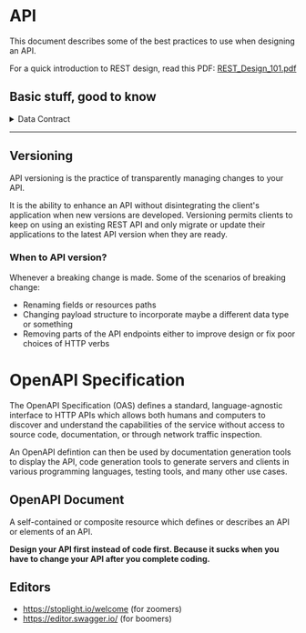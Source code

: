 # API
This document describes some of the best practices to use when designing an API.

For a quick introduction to REST design, read this PDF: [REST_Design_101.pdf](./REST_Design_101.pdf)

## Basic stuff, good to know
<details>
    <summary>Data Contract</summary>

- It is an agreement on the shape and general content of the request and/or response data
- It is the documentation of an API, where the behavior of the API is described
- The document includes endpoint urls, action of each endpoint, arguments, examples and any other details that you think is interesting to be documented
- Check out: [OpenAPI](https://oai.github.io/Documentation/)
</details>

---

## Versioning
API versioning is the practice of transparently managing changes to your API. 

It is the ability to enhance an API without disintegrating the client's application when new versions are developed. Versioning permits clients to keep on using an existing REST API and only migrate or update their applications to the latest API version when they are ready.

### When to API version?
Whenever a breaking change is made. Some of the scenarios of breaking change:
- Renaming fields or resources paths
- Changing payload structure to incorporate maybe a different data type or something
- Removing parts of the API endpoints either to improve design or fix poor choices of HTTP verbs

# OpenAPI Specification

The OpenAPI Specification (OAS) defines a standard, language-agnostic interface to HTTP APIs which allows both humans and computers to discover and understand the capabilities of the service without access to source code, documentation, or through network traffic inspection.

An OpenAPI defintion can then be used by documentation generation tools to display the API, code generation tools to generate servers and clients in various programming languages, testing tools, and many other use cases.

## OpenAPI Document

A self-contained or composite resource which defines or describes an API or elements of an API.

**Design your API first instead of code first. Because it sucks when you have to change your API after you complete coding.**

## Editors

- https://stoplight.io/welcome (for zoomers)
- https://editor.swagger.io/ (for boomers)